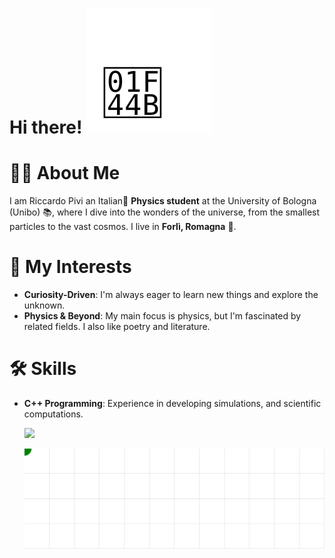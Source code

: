 # Hi there! ![Animated Hand](hand.svg)  

# 🧑‍🎓 About Me
I am Riccardo Pivi an Italian🤌 **Physics student** at the University of Bologna (Unibo) 📚, where I dive into the wonders of the universe, from the smallest particles to the vast cosmos. I live in **Forlì, Romagna** 🐓.

# 🌱 My Interests
- **Curiosity-Driven**: I'm always eager to learn new things and explore the unknown.
- **Physics & Beyond**: My main focus is physics, but I'm fascinated by related fields. I also like poetry and literature.

# 🛠️ Skills
- **C++ Programming**: Experience in developing simulations, and scientific computations.

  <a href="https://github.com/anuraghazra/github-readme-stats">
  <img width=50.3% src="https://github-readme-stats.vercel.app/api/top-langs/?username=rpivi&theme=dark&layout=donut&langs_count=7&hide=tex" /></a>

  ![Snake](snake.svg)  
<!--
**rpivi/rpivi** is a ✨ _special_ ✨ repository because its `README.md` (this file) appears on your GitHub profile.
-->
